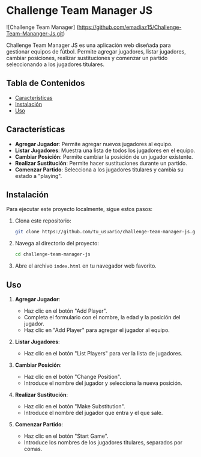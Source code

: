 # Challenge Team Manager JS

![Challenge Team Manager] (https://github.com/emadiaz15/Challenge-Team-Mananger-Js.git)

Challenge Team Manager JS es una aplicación web diseñada para gestionar equipos de fútbol. Permite agregar jugadores, listar jugadores, cambiar posiciones, realizar sustituciones y comenzar un partido seleccionando a los jugadores titulares.

## Tabla de Contenidos

- [Características](#características)
- [Instalación](#instalación)
- [Uso](#uso)

## Características

- **Agregar Jugador**: Permite agregar nuevos jugadores al equipo.
- **Listar Jugadores**: Muestra una lista de todos los jugadores en el equipo.
- **Cambiar Posición**: Permite cambiar la posición de un jugador existente.
- **Realizar Sustitución**: Permite hacer sustituciones durante un partido.
- **Comenzar Partido**: Selecciona a los jugadores titulares y cambia su estado a "playing".

## Instalación

Para ejecutar este proyecto localmente, sigue estos pasos:

1. Clona este repositorio:
    ```sh
    git clone https://github.com/tu_usuario/challenge-team-manager-js.git
    ```

2. Navega al directorio del proyecto:
    ```sh
    cd challenge-team-manager-js
    ```

3. Abre el archivo `index.html` en tu navegador web favorito.

## Uso

1. **Agregar Jugador**:
   - Haz clic en el botón "Add Player".
   - Completa el formulario con el nombre, la edad y la posición del jugador.
   - Haz clic en "Add Player" para agregar el jugador al equipo.

2. **Listar Jugadores**:
   - Haz clic en el botón "List Players" para ver la lista de jugadores.

3. **Cambiar Posición**:
   - Haz clic en el botón "Change Position".
   - Introduce el nombre del jugador y selecciona la nueva posición.

4. **Realizar Sustitución**:
   - Haz clic en el botón "Make Substitution".
   - Introduce el nombre del jugador que entra y el que sale.

5. **Comenzar Partido**:
   - Haz clic en el botón "Start Game".
   - Introduce los nombres de los jugadores titulares, separados por comas.
